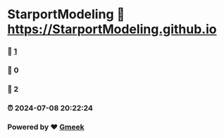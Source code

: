 # StarportModeling :link: https://StarportModeling.github.io 
### :page_facing_up: [1](https://StarportModeling.github.io/tag.html) 
### :speech_balloon: 0 
### :hibiscus: 2 
### :alarm_clock: 2024-07-08 20:22:24 
### Powered by :heart: [Gmeek](https://github.com/Meekdai/Gmeek)
